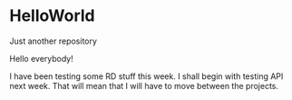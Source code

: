 # HelloWorld
Just another repository

Hello everybody!

I have been testing some RD stuff this week. I shall begin with testing API next week.
That will mean that I will have to move between the projects.
